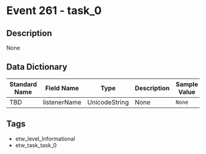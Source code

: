 # Event 261 - task_0

## Description
None

## Data Dictionary
|Standard Name|Field Name|Type|Description|Sample Value|
|---|---|---|---|---|
|TBD|listenerName|UnicodeString|None|`None`|

## Tags
* etw_level_Informational
* etw_task_task_0